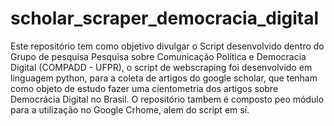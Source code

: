 # scholar_scraper_democracia_digital
Este repositório tem como objetivo divulgar o Script desenvolvido dentro do Grupo de pesquisa Pesquisa sobre Comunicação Política e Democracia Digital (COMPADD - UFPR), o script de webscraping foi desenvolvido em linguagem python, para a coleta de artigos do google scholar, que tenham como objeto de estudo fazer uma cientometria dos artigos sobre Democrácia Digital no Brasil. O repositório tambem é composto peo módulo para a utilização no Google Crhome, alem do script em sí.
